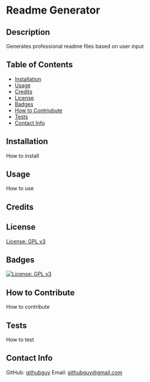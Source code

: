 
  # Readme Generator

  ## Description
  Generates professional readme files based on user input

  ## Table of Contents
  - [Installation](#installation)
  - [Usage](#usage)
  - [Credits](#credits)
  - [License](#license)
  - [Badges](#badges)
  - [How to Contriubute](#contribute)
  - [Tests](#tests)
  - [Contact Info](#contact)

  <a id="installation"></a>
  ## Installation
  How to install

  <a id="usage"></a>
  ## Usage
  How to use

  <a id="credits"></a>
  ## Credits

  <a id="license"></a>
  ## License
  [License: GPL v3](https://www.gnu.org/licenses/gpl-3.0)

  <a id="badges"></a>
  ## Badges
  [![License: GPL v3](https://img.shields.io/badge/License-GPLv3-blue.svg)](https://www.gnu.org/licenses/gpl-3.0)

  <a id="contribute"></a>
  ## How to Contribute
  How to contribute

  <a id="tests"></a>
  ## Tests
  How to test

  <a id="contact"></a>
  ## Contact Info
  GitHub: [githubguy](https://github.com/githubguy 'GitHub profile')  Email: [githubguy@gmail.com](mailto:githubguy@gmail.com 'Email address')
